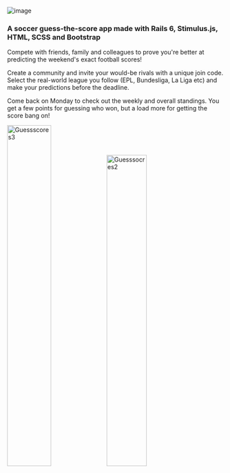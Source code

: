 ![image](https://user-images.githubusercontent.com/90937680/144514624-fe660cde-6d69-484c-8b61-e6a0116ea520.png)

### A soccer guess-the-score app made with Rails 6, Stimulus.js, HTML, SCSS and Bootstrap
 
Compete with friends, family and colleagues to prove you're better at predicting the weekend's exact football scores!

Create a community and invite your would-be rivals with a unique join code. Select the real-world league you follow (EPL, Bundesliga, La Liga etc) and make your predictions before the deadline.

Come back on Monday to check out the weekly and overall standings. You get a few points for guessing who won, but a load more for getting the score bang on!

<p float="left">
 <img width="45%" alt="Guessscores3" src="https://user-images.githubusercontent.com/90396565/163850920-66028bac-e474-4506-9ff2-d4082f12ac54.png">
 <img width="43%" alt="Guesssocres2" src="https://user-images.githubusercontent.com/90396565/163852893-6c504063-568a-4116-b63e-81ab691c6a8c.png">
</p>
